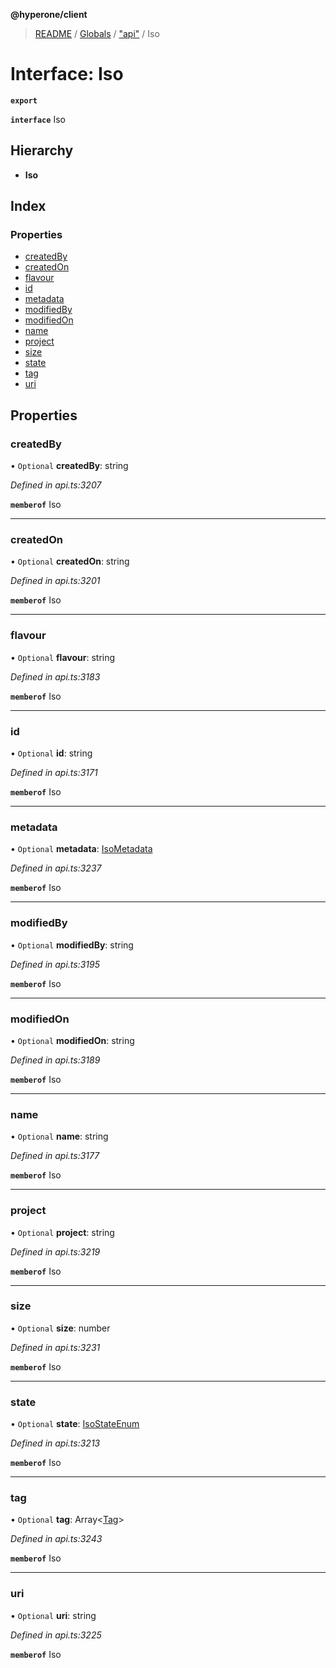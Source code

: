 **@hyperone/client**

> [README](../README.md) / [Globals](../globals.md) / ["api"](../modules/_api_.md) / Iso

# Interface: Iso

**`export`** 

**`interface`** Iso

## Hierarchy

* **Iso**

## Index

### Properties

* [createdBy](_api_.iso.md#createdby)
* [createdOn](_api_.iso.md#createdon)
* [flavour](_api_.iso.md#flavour)
* [id](_api_.iso.md#id)
* [metadata](_api_.iso.md#metadata)
* [modifiedBy](_api_.iso.md#modifiedby)
* [modifiedOn](_api_.iso.md#modifiedon)
* [name](_api_.iso.md#name)
* [project](_api_.iso.md#project)
* [size](_api_.iso.md#size)
* [state](_api_.iso.md#state)
* [tag](_api_.iso.md#tag)
* [uri](_api_.iso.md#uri)

## Properties

### createdBy

• `Optional` **createdBy**: string

*Defined in api.ts:3207*

**`memberof`** Iso

___

### createdOn

• `Optional` **createdOn**: string

*Defined in api.ts:3201*

**`memberof`** Iso

___

### flavour

• `Optional` **flavour**: string

*Defined in api.ts:3183*

**`memberof`** Iso

___

### id

• `Optional` **id**: string

*Defined in api.ts:3171*

**`memberof`** Iso

___

### metadata

• `Optional` **metadata**: [IsoMetadata](_api_.isometadata.md)

*Defined in api.ts:3237*

**`memberof`** Iso

___

### modifiedBy

• `Optional` **modifiedBy**: string

*Defined in api.ts:3195*

**`memberof`** Iso

___

### modifiedOn

• `Optional` **modifiedOn**: string

*Defined in api.ts:3189*

**`memberof`** Iso

___

### name

• `Optional` **name**: string

*Defined in api.ts:3177*

**`memberof`** Iso

___

### project

• `Optional` **project**: string

*Defined in api.ts:3219*

**`memberof`** Iso

___

### size

• `Optional` **size**: number

*Defined in api.ts:3231*

**`memberof`** Iso

___

### state

• `Optional` **state**: [IsoStateEnum](../enums/_api_.isostateenum.md)

*Defined in api.ts:3213*

**`memberof`** Iso

___

### tag

• `Optional` **tag**: Array\<[Tag](_api_.tag.md)>

*Defined in api.ts:3243*

**`memberof`** Iso

___

### uri

• `Optional` **uri**: string

*Defined in api.ts:3225*

**`memberof`** Iso
